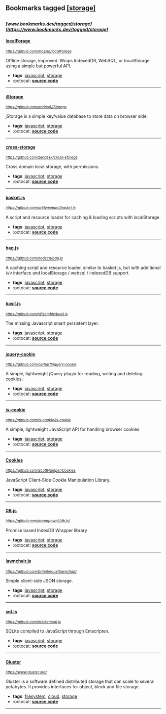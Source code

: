 ## Bookmarks tagged [[storage]](https://www.bookmarks.dev?q=[storage])

_<sup><sup>[www.bookmarks.dev/tagged/storage](https://www.bookmarks.dev/tagged/storage)</sup></sup>_
---
#### [localForage](https://github.com/mozilla/localForage)
_<sup>https://github.com/mozilla/localForage</sup>_

Offline storage, improved. Wraps IndexedDB, WebSQL, or localStorage using a simple but powerful API.
* **tags**: [javascript](../tagged/javascript.md), [storage](../tagged/storage.md)
* :octocat: **[source code](https://github.com/mozilla/localForage)**
---
#### [jStorage](https://github.com/andris9/jStorage)
_<sup>https://github.com/andris9/jStorage</sup>_

jStorage is a simple key/value database to store data on browser side.
* **tags**: [javascript](../tagged/javascript.md), [storage](../tagged/storage.md)
* :octocat: **[source code](https://github.com/andris9/jStorage)**
---
#### [cross-storage](https://github.com/zendesk/cross-storage)
_<sup>https://github.com/zendesk/cross-storage</sup>_

Cross domain local storage, with permissions.
* **tags**: [javascript](../tagged/javascript.md), [storage](../tagged/storage.md)
* :octocat: **[source code](https://github.com/zendesk/cross-storage)**
---
#### [basket.js](https://github.com/addyosmani/basket.js)
_<sup>https://github.com/addyosmani/basket.js</sup>_

A script and resource loader for caching & loading scripts with localStorage.
* **tags**: [javascript](../tagged/javascript.md), [storage](../tagged/storage.md)
* :octocat: **[source code](https://github.com/addyosmani/basket.js)**
---
#### [bag.js](https://github.com/nodeca/bag.js)
_<sup>https://github.com/nodeca/bag.js</sup>_

A caching script and resource loader, similar to basket.js, but with additional k/v interface and localStorage / websql / indexedDB support.
* **tags**: [javascript](../tagged/javascript.md), [storage](../tagged/storage.md)
* :octocat: **[source code](https://github.com/nodeca/bag.js)**
---
#### [basil.js](https://github.com/Wisembly/basil.js)
_<sup>https://github.com/Wisembly/basil.js</sup>_

The missing Javascript smart persistent layer.
* **tags**: [javascript](../tagged/javascript.md), [storage](../tagged/storage.md)
* :octocat: **[source code](https://github.com/Wisembly/basil.js)**
---
#### [jquery-cookie](https://github.com/carhartl/jquery-cookie)
_<sup>https://github.com/carhartl/jquery-cookie</sup>_

A simple, lightweight jQuery plugin for reading, writing and deleting cookies.
* **tags**: [javascript](../tagged/javascript.md), [storage](../tagged/storage.md)
* :octocat: **[source code](https://github.com/carhartl/jquery-cookie)**
---
#### [js-cookie](https://github.com/js-cookie/js-cookie)
_<sup>https://github.com/js-cookie/js-cookie</sup>_

A simple, lightweight JavaScript API for handling browser cookies
* **tags**: [javascript](../tagged/javascript.md), [storage](../tagged/storage.md)
* :octocat: **[source code](https://github.com/js-cookie/js-cookie)**
---
#### [Cookies](https://github.com/ScottHamper/Cookies)
_<sup>https://github.com/ScottHamper/Cookies</sup>_

JavaScript Client-Side Cookie Manipulation Library.
* **tags**: [javascript](../tagged/javascript.md), [storage](../tagged/storage.md)
* :octocat: **[source code](https://github.com/ScottHamper/Cookies)**
---
#### [DB.js](https://github.com/aaronpowell/db.js/)
_<sup>https://github.com/aaronpowell/db.js/</sup>_

Promise based IndexDB Wrapper library
* **tags**: [javascript](../tagged/javascript.md), [storage](../tagged/storage.md)
* :octocat: **[source code](https://github.com/aaronpowell/db.js/)**
---
#### [lawnchair.js](https://github.com/brianleroux/lawnchair/)
_<sup>https://github.com/brianleroux/lawnchair/</sup>_

Simple client-side JSON storage.
* **tags**: [javascript](../tagged/javascript.md), [storage](../tagged/storage.md)
* :octocat: **[source code](https://github.com/brianleroux/lawnchair/)**
---
#### [sql.js](https://github.com/kripken/sql.js)
_<sup>https://github.com/kripken/sql.js</sup>_

SQLite compiled to JavaScript through Emscripten.
* **tags**: [javascript](../tagged/javascript.md), [storage](../tagged/storage.md)
* :octocat: **[source code](https://github.com/kripken/sql.js)**
---
#### [Gluster ](https://www.gluster.org/)
_<sup>https://www.gluster.org/</sup>_

Gluster is a software defined distributed storage that can scale to several petabytes. It provides interfaces for object, block and file storage.
* **tags**: [filesystem](../tagged/filesystem.md), [cloud](../tagged/cloud.md), [storage](../tagged/storage.md)
* :octocat: **[source code](https://github.com/gluster/glusterfs)**
---
